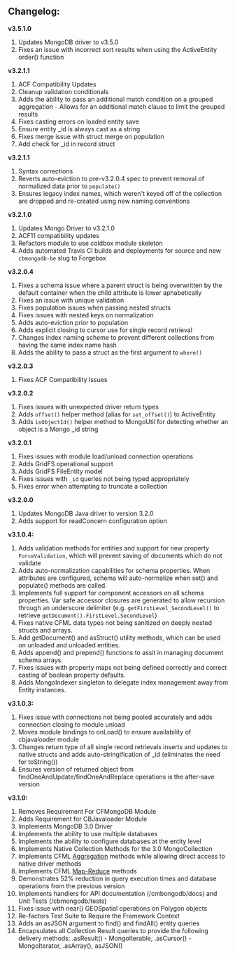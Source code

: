 Changelog:
----------
**v3.5.1.0**
1. Updates MongoDB driver to v3.5.0
2. Fixes an issue with incorrect sort results when using the ActiveEntity order() function

**v3.2.1.1**
1. ACF Compatibility Updates
2. Cleanup validation conditionals
3. Adds the ability to pass an additional match condition on a grouped aggregation - Allows for an additional match clause to limit the grouped results
4. Fixes casting errors on loaded entity save
5. Ensure entity _id is always cast as a string
6. Fixes merge issue with struct merge on population
7. Add check for _id in record struct

**v3.2.1.1**

1. Syntax corrections
2. Reverts auto-eviction to pre-v3.2.0.4 spec to prevent removal of normalized data prior to `populate()`
3. Ensures legacy index names, which weren't keyed off of the collection are dropped and re-created using new naming conventions

**v3.2.1.0**

1. Updates Mongo Driver to v3.2.1.0
2. ACF11 compatibility updates
3. Refactors module to use coldbox module skeleton
4. Adds automated Travis CI builds and deployments for source and new `cbmongodb-be` slug to Forgebox

**v3.2.0.4**

1. Fixes a schema issue where a parent struct is being overwritten by the default container when the child attribute is lower aphabetically
2. Fixes an issue with unique validation
3. Fixes population issues when passing nested structs
4. Fixes issues with nested keys on normalization
5. Adds auto-eviction prior to population
6. Adds explicit closing to cursor use for single record retrieval
7. Changes index naming scheme to prevent different collections from having the same index name hash
8. Adds the ability to pass a struct as the first argument to `where()`

**v3.2.0.3**

1. Fixes ACF Compatibility Issues

**v3.2.0.2**

1. Fixes issues with unexpected driver return types
2. Adds `offset()` helper method (alias for `set_offset()`) to ActiveEntity
3. Adds `isObjectId()` helper method to MongoUtil for detecting whether an object is a Mongo _id string


**v3.2.0.1**

1. Fixes issues with module load/unload connection operations
2. Adds GridFS operational support
3. Adds GridFS FileEntity model
4. Fixes issues with `_id` queries not being typed appropriately
5. Fixes error when attempting to truncate a collection

**v3.2.0.0**

1. Updates MongoDB Java driver to version 3.2.0
2. Adds support for readConcern configuration option

**v3.1.0.4:**

1. Adds validation methods for entities and support for new property `ForceValidation`, which will prevent saving of documents which do not validate
2. Adds auto-normalization capabilities for schema properties.  When attributes are configured, schema will auto-normalize when set() and populate() methods are called.
3. Implements full support for component accessors on all schema properties.  Var safe accessor closures are generated to allow recursion through an underscore delimiter (e.g. `getFirstLevel_SecondLevel()` to retrieve `getDocument().FirstLevel.SecondLevel`)
4. Fixes native CFML data types not being sanitized on deeply nested structs and arrays.
5. Add getDocument() and asStruct() utility methods, which can be used on unloaded and unloaded entities.
6. Adds append() and prepend() functions to assit in managing document schema arrays.
7. Fixes issues with property maps not being defined correctly and correct casting of boolean property defaults.
8. Adds MongoIndexer singleton to delegate index management away from Entity instances.

**v3.1.0.3:**

1. Fixes issue with connections not being pooled accurately and adds connection closing to module unload
2. Moves module bindings to onLoad() to ensure availability of cbjavaloader module
3. Changes return type of all single record retrievals inserts and updates to native structs and adds auto-stringification of _id (eliminates the need for toString())
4. Ensures version of returned object from findOneAndUpdate/findOneAndReplace operations is the after-save version

**v3.1.0:**

1.  Removes Requirement For CFMongoDB Module
2.  Adds Requirement for CBJavaloader Module
3.  Implements MongoDB 3.0 Driver
4.  Implements the ability to use multiple databases
5.  Implements the ability to configure databases at the entity level
6.  Implements Native Collection Methods for the 3.0 MongoCollection
7.  Implements CFML [Aggregation](https://docs.mongodb.org/manual/aggregation/) methods while allowing direct access to native driver methods 
8.  Implements CFML [Map-Reduce](https://docs.mongodb.org/manual/core/map-reduce/) methods
9.  Demonstrates 52% reduction in query execution times and database operations from the previous version
10. Implements handlers for API documentation (/cmbongodb/docs) and Unit Tests (/cbmongodb/tests)
11. Fixes issue with near() GEOSpatial operations on Polygon objects
12. Re-factors Test Suite to Require the Framework Context
13. Adds an asJSON argument to find() and findAll() entity queries
14. Encapsulates all Collection Result queries to provide the following delivery methods:  .asResult() - MongoIterable,  .asCursor() - MongoIterator, .asArray(), asJSON()